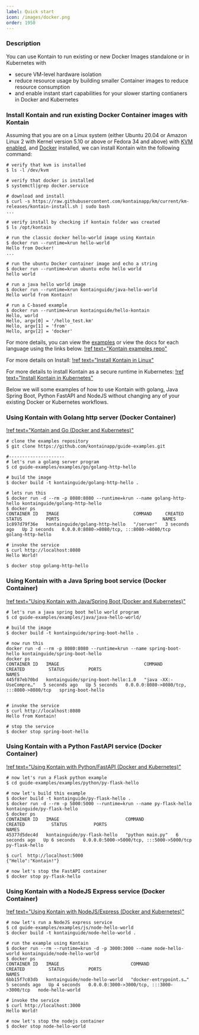 ```yaml
---
label: Quick start
icon: /images/docker.png
order: 1950
---
```


### Description
You can use Kontain to run existing or new Docker Images standalone or in Kubernetes with 
* secure VM-level hardware isolation
* reduce resource usage by building smaller Container images to reduce resource consumption
* and enable instant start capabilities for your slower starting contianers in Docker and Kubernetes

### Install Kontain and run existing Docker Container images with Kontain
Assuming that you are on a Linux system (either Ubuntu 20.04 or Amazon Linux 2 with Kernel version 5.10 or above or Fedora 34 and above) with [KVM enabled](https://phoenixnap.com/kb/ubuntu-install-kvm), and [Docker](https://docs.docker.com/engine/install/ubuntu/) installed, we can install Kontain witn the following command:

```shell
# verify that kvm is installed
$ ls -l /dev/kvm

# verify that docker is installed
$ systemctl|grep docker.service

# download and install
$ curl -s https://raw.githubusercontent.com/kontainapp/km/current/km-releases/kontain-install.sh | sudo bash
...

# verify install by checking if kontain folder was created
$ ls /opt/kontain

# run the classic docker hello-world image using Kontain
$ docker run --runtime=krun hello-world
Hello from Docker!
...

# run the ubuntu Docker container image and echo a string
$ docker run --runtime=krun ubuntu echo hello world
hello world

# run a java hello world image
$ docker run --runtime=krun kontainguide/java-hello-world
Hello world from Kontain!

# run a C-based example
$ docker run --runtime=krun kontainguide/hello-kontain
Hello, world
Hello, argv[0] = '/hello_test.km'
Hello, argv[1] = 'from'
Hello, argv[2] = 'docker'
```
For more details, you can view the [examples](https://github.com/kontainapp/guide-examples/examples) or view the docs for each language using the links below.
[!ref text="Kontain examples repo"](https://github.com/kontainapp/guide-examples)

For more details on Install:
[!ref text="Install Kontain in Linux"](/getting_started/install_linux)

For more details to install Kontain as a secure runtime in Kubernetes:
[!ref text="Install Kontain in Kubernetes"](/getting_started/kubernetes)

Below we will some examples of how to use Kontain with golang, Java Spring Boot, Python FastAPI and NodeJS without changing any of your existing Docker or Kubernetes workflows.  

### Using Kontain with Golang http server (Docker Container)
[!ref text="Kontain and Go (Docker and Kubernetes)"](/getting_started/golang)

```shell
# clone the examples repository
$ git clone https://github.com/kontainapp/guide-examples.git

#---------------------
# let's run a golang server program
$ cd guide-examples/examples/go/golang-http-hello

# build the image
$ docker build -t kontainguide/golang-http-hello .

# lets run this
$ docker run -d --rm -p 8080:8080 --runtime=krun --name golang-http-hello kontainguide/golang-http-hello
$ docker ps
CONTAINER ID   IMAGE                            COMMAND     CREATED         STATUS         PORTS                                       NAMES
1c897d79f36e   kontainguide/golang-http-hello   "/server"   3 seconds ago   Up 2 seconds   0.0.0.0:8080->8080/tcp, :::8080->8080/tcp   golang-http-hello

# invoke the service
$ curl http://localhost:8080
Hello World!

$ docker stop golang-http-hello
```

### Using Kontain with a Java Spring boot service (Docker Container)
[!ref text="Using Kontain with Java/Spring Boot (Docker and Kubernetes)"](/getting_started/java)

```shell
# let's run a java spring boot hello world program
$ cd guide-examples/examples/java/java-hello-world/

# build the image
$ docker build -t kontainguide/spring-boot-hello .

# now run this
docker run -d --rm -p 8080:8080 --runtime=krun --name spring-boot-hello kontainguide/spring-boot-hello
docker ps
CONTAINER ID   IMAGE                                COMMAND                  CREATED         STATUS         PORTS                                       NAMES
445f87eb70bd   kontainguide/spring-boot-hello:1.0   "java -XX:-UseCompre…"   5 seconds ago   Up 5 seconds   0.0.0.0:8080->8080/tcp, :::8080->8080/tcp   spring-boot-hello


# invoke the service
$ curl http://localhost:8080
Hello from Kontain!

# stop the service
$ docker stop spring-boot-hello
```

### Using Kontain with a Python FastAPI service (Docker Container)
[!ref text="Using Kontain with Python/FastAPI (Docker and Kubernetes)"](/getting_started/python)

```shell
# now let's run a Flask python example
$ cd guide-examples/examples/python/py-flask-hello

# now let's build this example
$ docker build -t kontainguide/py-flask-hello .
$ docker run -d --rm -p 5000:5000 --runtime=krun --name py-flask-hello kontainguide/py-flask-hello
$ docker ps
CONTAINER ID   IMAGE                         COMMAND            CREATED          STATUS          PORTS                                       NAMES
45377d5dec4d   kontainguide/py-flask-hello   "python main.py"   6 seconds ago   Up 6 seconds   0.0.0.0:5000->5000/tcp, :::5000->5000/tcp   py-flask-hello

$ curl  http://localhost:5000
{"Hello":"Kontain!"}

# now let's stop the FastAPI container
$ docker stop py-flask-hello
```

### Using Kontain with a NodeJS Express service (Docker Container)
[!ref text="Using Kontain with NodeJS/Express (Docker and Kubernetes)"](/getting_started/javascript)

```shell
# now let's run a NodeJS express service
$ cd guide-examples/examples/js/node-hello-world
$ docker build -t kontainguide/node-hello-world .

# run the example using Kontain
$ docker run --rm --runtime=krun -d -p 3000:3000 --name node-hello-world kontainguide/node-hello-world
$ docker ps
CONTAINER ID   IMAGE                           COMMAND                  CREATED         STATUS         PORTS                                       NAMES
6bb15f7c03db   kontainguide/node-hello-world   "docker-entrypoint.s…"   5 seconds ago   Up 4 seconds   0.0.0.0:3000->3000/tcp, :::3000->3000/tcp   node-hello-world

# invoke the service
$ curl http://localhost:3000
Hello World!

# now let's stop the nodejs container
$ docker stop node-hello-world
```
